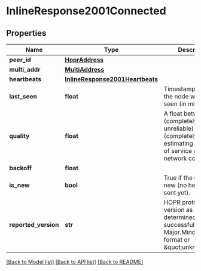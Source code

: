 # InlineResponse2001Connected

## Properties
Name | Type | Description | Notes
------------ | ------------- | ------------- | -------------
**peer_id** | [**HoprAddress**](HoprAddress.md) |  | [optional] 
**multi_addr** | [**MultiAddress**](MultiAddress.md) |  | [optional] 
**heartbeats** | [**InlineResponse2001Heartbeats**](InlineResponse2001Heartbeats.md) |  | [optional] 
**last_seen** | **float** | Timestamp on when the node was last seen (in milliseconds) | [optional] 
**quality** | **float** | A float between 0 (completely unreliable) and 1 (completely reliable) estimating the quality of service of a peer&#x27;s network connection | [optional] 
**backoff** | **float** |  | [optional] 
**is_new** | **bool** | True if the node is new (no heartbeats sent yet). | [optional] 
**reported_version** | **str** | HOPR protocol version as determined from the successful ping in the Major.Minor.Patch format or \&quot;unknown\&quot; | [optional] 

[[Back to Model list]](../README.md#documentation-for-models) [[Back to API list]](../README.md#documentation-for-api-endpoints) [[Back to README]](../README.md)

